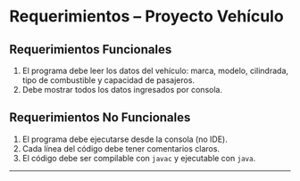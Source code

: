 # Requerimientos – Proyecto Vehículo

## Requerimientos Funcionales
1. El programa debe leer los datos del vehículo: marca, modelo, cilindrada, tipo de combustible y capacidad de pasajeros.  
2. Debe mostrar todos los datos ingresados por consola.

## Requerimientos No Funcionales
1. El programa debe ejecutarse desde la consola (no IDE).  
2. Cada línea del código debe tener comentarios claros.  
3. El código debe ser compilable con `javac` y ejecutable con `java`.

---